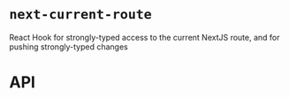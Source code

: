 # `next-current-route`
React Hook for strongly-typed access to the current NextJS route, and for pushing strongly-typed changes

# API
